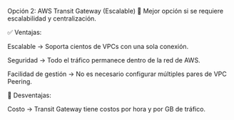 Opción 2: AWS Transit Gateway (Escalable)
🔹 Mejor opción si se requiere escalabilidad y centralización.

✅ Ventajas:

Escalable → Soporta cientos de VPCs con una sola conexión.

Seguridad → Todo el tráfico permanece dentro de la red de AWS.

Facilidad de gestión → No es necesario configurar múltiples pares de VPC Peering.

🔴 Desventajas:

Costo → Transit Gateway tiene costos por hora y por GB de tráfico.